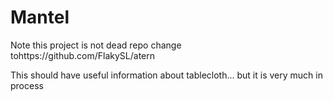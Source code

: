 # Mantel 
Note this project is not dead repo change tohttps://github.com/FlakySL/atern

This should have useful information about tablecloth... but it is very much in process
